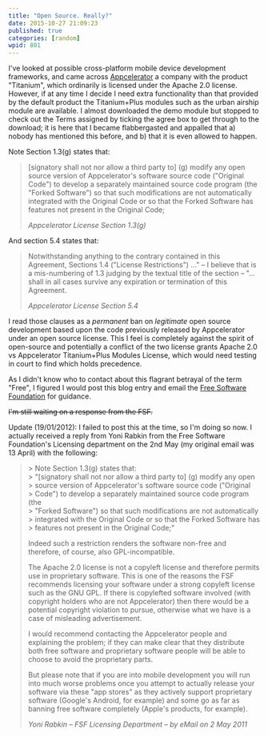 ```yaml
---
title: "Open Source. Really?"
date: 2015-10-27 21:09:23
published: true
categories: [random]
wpid: 801
---
```


I've looked at possible cross-platform mobile device development frameworks, and came across [Appcelerator](https://www.appcelerator.com/ "Appcelerator") a company with the product "Titanium", which ordinarily is licensed under the Apache 2.0 license. However, if at any time I decide I need extra functionality than that provided by the default product the Titanium+Plus modules such as the urban airship module are available. I almost downloaded the demo module but stopped to check out the Terms assigned by ticking the agree box to get through to the download; it is here that I became flabbergasted and appalled that a) nobody has mentioned this before, and b) that it is even allowed to happen.

Note Section 1.3(g) states that:

> \[signatory shall not nor allow a third party to\] (g) modify any open source version of Appcelerator's software source code ("Original Code") to develop a separately maintained source code program (the "Forked Software") so that such modifications are not automatically integrated with the Original Code or so that the Forked Software has features not present in the Original Code;
> 
> <cite>Appcelerator License Section 1.3(g)</cite>

And section 5.4 states that:

> Notwithstanding anything to the contrary contained in this Agreement, Sections 1.4 ("License Restrictions") ..." – I believe that is a mis-numbering of 1.3 judging by the textual title of the section – "... shall in all cases survive any expiration or termination of this Agreement.
> 
> <cite>Appcelerator License Section 5.4</cite>

I read those clauses as a _permanent_ ban on _legitimate_ open source development based upon the code previously released by Appcelerator under an open source license. This I feel is completely against the spirit of open-source and potentially a conflict of the two license grants Apache 2.0 vs Appcelerator Titanium+Plus Modules License, which would need testing in court to find which holds precedence.

As I didn't know who to contact about this flagrant betrayal of the term "Free", I figured I would post this blog entry and email the [Free Software Foundation](https://www.fsf.org "Free Software Foundation") for guidance.

<del datetime="2011-05-02">I'm still waiting on a response from the FSF.</del>

Update (19/01/2012): I failed to post this at the time, so I'm doing so now. I actually received a reply from Yoni Rabkin from the Free Software Foundation's Licensing department on the 2nd May (my original email was 13 April) with the following:

> &gt; Note Section 1.3(g) states that:  
> &gt; "\[signatory shall not nor allow a third party to\] (g) modify any open  
> &gt; source version of Appcelerator's software source code ("Original  
> &gt; Code") to develop a separately maintained source code program (the  
> &gt; "Forked Software") so that such modifications are not automatically  
> &gt; integrated with the Original Code or so that the Forked Software has  
> &gt; features not present in the Original Code;"
> 
> Indeed such a restriction renders the software non-free and therefore, of course, also GPL-incompatible.
> 
> The Apache 2.0 license is not a copyleft license and therefore permits use in proprietary software. This is one of the reasons the FSF recommends licensing your software under a strong copyleft license such as the GNU GPL. If there is copylefted software involved (with copyright holders who are not Appcelerator) then there would be a potential copyright violation to pursue, otherwise what we have is a case of misleading advertisement.
> 
> I would recommend contacting the Appcelerator people and explaining the problem; if they can make clear that they distribute both free software and proprietary software people will be able to choose to avoid the proprietary parts.
> 
> But please note that if you are into mobile development you will run into much worse problems once you attempt to actually release your software via these "app stores" as they actively support proprietary software (Google's Android, for example) and some go as far as banning free software completely (Apple's products, for example).
> 
> <cite>Yoni Rabkin – FSF Licensing Department – by eMail on 2 May 2011</cite>